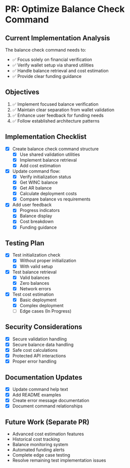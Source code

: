 # PR: Optimize Balance Check Command

## Current Implementation Analysis
The balance check command needs to:
- ✅ Focus solely on financial verification
- ✅ Verify wallet setup via shared utilities
- ✅ Handle balance retrieval and cost estimation
- ✅ Provide clear funding guidance

## Objectives
1. ✅ Implement focused balance verification
2. ✅ Maintain clear separation from wallet validation
3. ✅ Enhance user feedback for funding needs
4. ✅ Follow established architecture patterns

## Implementation Checklist
- [x] Create balance check command structure
  - [x] Use shared validation utilities
  - [x] Implement balance retrieval
  - [x] Add cost estimation
- [x] Update command flow:
  - [x] Verify initialization status
  - [x] Get WINC balance
  - [x] Get AR balance
  - [x] Calculate deployment costs
  - [x] Compare balance vs requirements
- [x] Add user feedback
  - [x] Progress indicators
  - [x] Balance display
  - [x] Cost breakdown
  - [x] Funding guidance

## Testing Plan
- [x] Test initialization check
  - [x] Without proper initialization
  - [x] With valid setup
- [x] Test balance retrieval
  - [x] Valid balances
  - [x] Zero balances
  - [x] Network errors
- [x] Test cost estimation
  - [x] Basic deployment
  - [x] Complex deployment
  - [ ] Edge cases (In Progress)

## Security Considerations
- [x] Secure validation handling
- [x] Secure balance data handling
- [x] Safe cost calculations
- [x] Protected API interactions
- [x] Proper error handling

## Documentation Updates
- [x] Update command help text
- [x] Add README examples
- [x] Create error message documentation
- [x] Document command relationships

## Future Work (Separate PR)
- Advanced cost estimation features
- Historical cost tracking
- Balance monitoring system
- Automated funding alerts
- Complete edge case testing
- Resolve remaining test implementation issues 